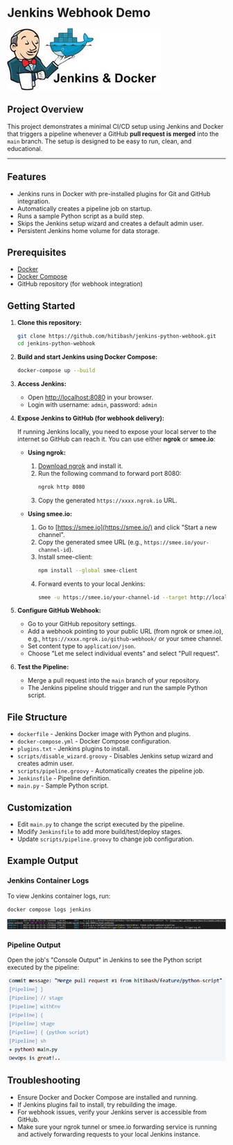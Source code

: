 # Jenkins Webhook Demo

![](images/docker-jenkins.png)

## Project Overview

This project demonstrates a minimal CI/CD setup using Jenkins and Docker that triggers a pipeline whenever a GitHub **pull request is merged** into the `main` branch. The setup is designed to be easy to run, clean, and educational.

---

## Features

- Jenkins runs in Docker with pre-installed plugins for Git and GitHub integration.
- Automatically creates a pipeline job on startup.
- Runs a sample Python script as a build step.
- Skips the Jenkins setup wizard and creates a default admin user.
- Persistent Jenkins home volume for data storage.

## Prerequisites

- [Docker](https://www.docker.com/get-started)
- [Docker Compose](https://docs.docker.com/compose/)
- GitHub repository (for webhook integration)

## Getting Started

1. **Clone this repository:**
   ```sh
   git clone https://github.com/hitibash/jenkins-python-webhook.git
   cd jenkins-python-webhook
   ```

2. **Build and start Jenkins using Docker Compose:**
   ```sh
   docker-compose up --build
   ```

3. **Access Jenkins:**
   - Open [http://localhost:8080](http://localhost:8080) in your browser.
   - Login with username: `admin`, password: `admin`

4. **Expose Jenkins to GitHub (for webhook delivery):**

   If running Jenkins locally, you need to expose your local server to the internet so GitHub can reach it. You can use either **ngrok** or **smee.io**:

   - **Using ngrok:**
     1. [Download ngrok](https://ngrok.com/download) and install it.
     2. Run the following command to forward port 8080:
        ```sh
        ngrok http 8080
        ```
     3. Copy the generated `https://xxxx.ngrok.io` URL.

   - **Using smee.io:**
     1. Go to [https://smee.io](https://smee.io/) and click "Start a new channel".
     2. Copy the generated smee URL (e.g., `https://smee.io/your-channel-id`).
     3. Install smee-client:
        ```sh
        npm install --global smee-client
        ```
     4. Forward events to your local Jenkins:
        ```sh
        smee -u https://smee.io/your-channel-id --target http://localhost:8080/github-webhook/
        ```

5. **Configure GitHub Webhook:**
   - Go to your GitHub repository settings.
   - Add a webhook pointing to your public URL (from ngrok or smee.io), e.g., `https://xxxx.ngrok.io/github-webhook/` or your smee channel.
   - Set content type to `application/json`.
   - Choose "Let me select individual events" and select "Pull request".

6. **Test the Pipeline:**
   - Merge a pull request into the `main` branch of your repository.
   - The Jenkins pipeline should trigger and run the sample Python script.

## File Structure

- `dockerfile` - Jenkins Docker image with Python and plugins.
- `docker-compose.yml` - Docker Compose configuration.
- `plugins.txt` - Jenkins plugins to install.
- `scripts/disable_wizard.groovy` - Disables Jenkins setup wizard and creates admin user.
- `scripts/pipeline.groovy` - Automatically creates the pipeline job.
- `Jenkinsfile` - Pipeline definition.
- `main.py` - Sample Python script.

## Customization

- Edit `main.py` to change the script executed by the pipeline.
- Modify `Jenkinsfile` to add more build/test/deploy stages.
- Update `scripts/pipeline.groovy` to change job configuration.

## Example Output

### Jenkins Container Logs

To view Jenkins container logs, run:
```sh
docker compose logs jenkins
```

![Jenkins Container Logs](images/jenkins-container-logs.png)

### Pipeline Output

Open the job's "Console Output" in Jenkins to see the Python script executed by the pipeline:

![Pipeline Console Output](images/pipeline-console-output.png)

## Troubleshooting

- Ensure Docker and Docker Compose are installed and running.
- If Jenkins plugins fail to install, try rebuilding the image.
- For webhook issues, verify your Jenkins server is accessible from GitHub.
- Make sure your ngrok tunnel or smee.io forwarding service is running and actively forwarding requests to your local Jenkins instance.


